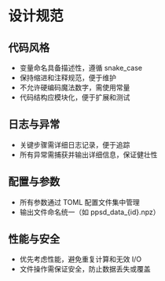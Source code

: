 # 设计规范

## 代码风格
- 变量命名具备描述性，遵循 snake_case
- 保持缩进和注释规范，便于维护
- 不允许硬编码魔法数字，需使用常量
- 代码结构应模块化，便于扩展和测试

## 日志与异常
- 关键步骤需详细日志记录，便于追踪
- 所有异常需捕获并输出详细信息，保证健壮性

## 配置与参数
- 所有参数通过 TOML 配置文件集中管理
- 输出文件命名统一（如 ppsd_data_{id}.npz）

## 性能与安全
- 优先考虑性能，避免重复计算和无效 I/O
- 文件操作需保证安全，防止数据丢失或覆盖
